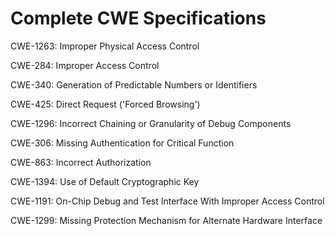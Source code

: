 

# Complete CWE Specifications

CWE-1263: Improper Physical Access Control

CWE-284: Improper Access Control

CWE-340: Generation of Predictable Numbers or Identifiers

CWE-425: Direct Request ('Forced Browsing')

CWE-1296: Incorrect Chaining or Granularity of Debug Components

CWE-306: Missing Authentication for Critical Function

CWE-863: Incorrect Authorization

CWE-1394: Use of Default Cryptographic Key

CWE-1191: On-Chip Debug and Test Interface With Improper Access Control

CWE-1299: Missing Protection Mechanism for Alternate Hardware Interface